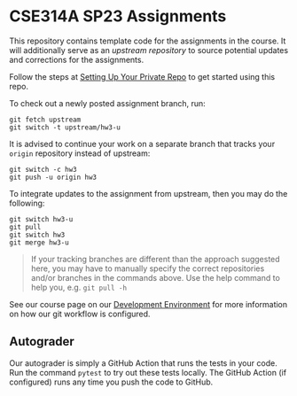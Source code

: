 # CSE314A SP23 Assignments

This repository contains template code for the assignments in the course. It will additionally serve as an _upstream repository_ to source potential updates and corrections for the assignments.

Follow the steps at [Setting Up Your Private Repo](https://wustl-data.github.io/sp23/dev_env/private_repo) to get started using this repo.

To check out a newly posted assignment branch, run:

```
git fetch upstream
git switch -t upstream/hw3-u
```

It is advised to continue your work on a separate branch that tracks your `origin` repository instead of upstream:

```
git switch -c hw3
git push -u origin hw3
```

To integrate updates to the assignment from upstream, then you may do the following:
```
git switch hw3-u
git pull
git switch hw3
git merge hw3-u
```


> If your tracking branches are different than the approach suggested here, you may have to manually specify the correct repositories and/or branches in the commands above. Use the help command to help you, e.g. `git pull -h`

See our course page on our [Development Environment](https://wustl-data.github.io/sp23/devenv) for more information on how our git workflow is configured.

## Autograder

Our autograder is simply a GitHub Action that runs the tests in your code. Run the command `pytest` to try out these tests locally. The GitHub Action (if configured) runs any time you push the code to GitHub.
